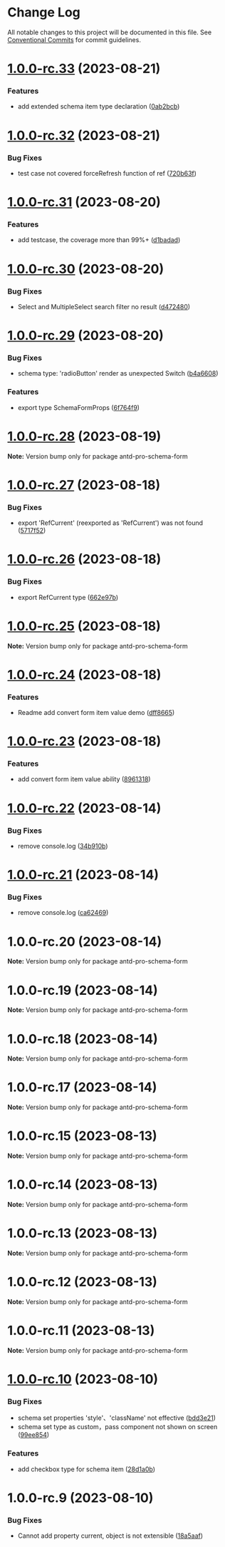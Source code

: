 # Change Log

All notable changes to this project will be documented in this file.
See [Conventional Commits](https://conventionalcommits.org) for commit guidelines.

# [1.0.0-rc.33](https://github.com/drdevelop/antd-pro/compare/antd-pro-schema-form@1.0.0-rc.32...antd-pro-schema-form@1.0.0-rc.33) (2023-08-21)


### Features

* add extended schema item type declaration ([0ab2bcb](https://github.com/drdevelop/antd-pro/commit/0ab2bcb28b026decf8590e18ebd39f10bca546a6))





# [1.0.0-rc.32](https://github.com/drdevelop/antd-pro/compare/antd-pro-schema-form@1.0.0-rc.31...antd-pro-schema-form@1.0.0-rc.32) (2023-08-21)


### Bug Fixes

* test case not covered forceRefresh function of ref ([720b63f](https://github.com/drdevelop/antd-pro/commit/720b63ffc36f6da7560146cfcbbe4b0d4f9bf466))





# [1.0.0-rc.31](https://github.com/drdevelop/antd-pro/compare/antd-pro-schema-form@1.0.0-rc.30...antd-pro-schema-form@1.0.0-rc.31) (2023-08-20)


### Features

* add testcase, the coverage more than 99%+ ([d1badad](https://github.com/drdevelop/antd-pro/commit/d1badad9c95c6dc6af15a64f18c143e66ee481f2))





# [1.0.0-rc.30](https://github.com/drdevelop/antd-pro/compare/antd-pro-schema-form@1.0.0-rc.29...antd-pro-schema-form@1.0.0-rc.30) (2023-08-20)


### Bug Fixes

* Select and MultipleSelect search filter no result ([d472480](https://github.com/drdevelop/antd-pro/commit/d472480cdf6e706848bdc719215a541334f10c4d))





# [1.0.0-rc.29](https://github.com/drdevelop/antd-pro/compare/antd-pro-schema-form@1.0.0-rc.28...antd-pro-schema-form@1.0.0-rc.29) (2023-08-20)


### Bug Fixes

* schema type: 'radioButton' render as unexpected Switch ([b4a6608](https://github.com/drdevelop/antd-pro/commit/b4a66087f69b78437de4dec78153134817579428))


### Features

* export type SchemaFormProps ([6f764f9](https://github.com/drdevelop/antd-pro/commit/6f764f9bd897eb25427ffb9f0dd41549b0d1b798))





# [1.0.0-rc.28](https://github.com/drdevelop/antd-pro/compare/antd-pro-schema-form@1.0.0-rc.27...antd-pro-schema-form@1.0.0-rc.28) (2023-08-19)

**Note:** Version bump only for package antd-pro-schema-form





# [1.0.0-rc.27](https://github.com/drdevelop/antd-pro/compare/antd-pro-schema-form@1.0.0-rc.26...antd-pro-schema-form@1.0.0-rc.27) (2023-08-18)


### Bug Fixes

* export 'RefCurrent' (reexported as 'RefCurrent') was not found ([5717f52](https://github.com/drdevelop/antd-pro/commit/5717f5281e5cf06f9c93db51e2f9bbe9f851153f))





# [1.0.0-rc.26](https://github.com/drdevelop/antd-pro/compare/antd-pro-schema-form@1.0.0-rc.25...antd-pro-schema-form@1.0.0-rc.26) (2023-08-18)


### Bug Fixes

* export RefCurrent type ([662e97b](https://github.com/drdevelop/antd-pro/commit/662e97bc0d8cc7df1179a514568d6cb1a35101fd))





# [1.0.0-rc.25](https://github.com/drdevelop/antd-pro/compare/antd-pro-schema-form@1.0.0-rc.24...antd-pro-schema-form@1.0.0-rc.25) (2023-08-18)

**Note:** Version bump only for package antd-pro-schema-form





# [1.0.0-rc.24](https://github.com/drdevelop/antd-pro/compare/antd-pro-schema-form@1.0.0-rc.23...antd-pro-schema-form@1.0.0-rc.24) (2023-08-18)


### Features

* Readme add convert form item value demo ([dff8665](https://github.com/drdevelop/antd-pro/commit/dff866557dcf942ad9028e584f76f904339baa14))





# [1.0.0-rc.23](https://github.com/drdevelop/antd-pro/compare/antd-pro-schema-form@1.0.0-rc.22...antd-pro-schema-form@1.0.0-rc.23) (2023-08-18)


### Features

* add convert form item value ability ([8961318](https://github.com/drdevelop/antd-pro/commit/8961318d5f7564f0bea15f6fb13ff589101ad662))





# [1.0.0-rc.22](https://github.com/drdevelop/antd-pro/compare/antd-pro-schema-form@1.0.0-rc.21...antd-pro-schema-form@1.0.0-rc.22) (2023-08-14)


### Bug Fixes

* remove console.log ([34b910b](https://github.com/drdevelop/antd-pro/commit/34b910b92619e30249144d5606d1d8af2f899ac1))





# [1.0.0-rc.21](https://github.com/drdevelop/antd-pro/compare/antd-pro-schema-form@1.0.0-rc.20...antd-pro-schema-form@1.0.0-rc.21) (2023-08-14)


### Bug Fixes

* remove console.log ([ca62469](https://github.com/drdevelop/antd-pro/commit/ca62469039c903671c512063b80ce6998e20676b))





# 1.0.0-rc.20 (2023-08-14)

**Note:** Version bump only for package antd-pro-schema-form





# 1.0.0-rc.19 (2023-08-14)

**Note:** Version bump only for package antd-pro-schema-form





# 1.0.0-rc.18 (2023-08-14)

**Note:** Version bump only for package antd-pro-schema-form





# 1.0.0-rc.17 (2023-08-14)

**Note:** Version bump only for package antd-pro-schema-form





# 1.0.0-rc.15 (2023-08-13)

**Note:** Version bump only for package antd-pro-schema-form

# 1.0.0-rc.14 (2023-08-13)

**Note:** Version bump only for package antd-pro-schema-form

# 1.0.0-rc.13 (2023-08-13)

**Note:** Version bump only for package antd-pro-schema-form

# 1.0.0-rc.12 (2023-08-13)

**Note:** Version bump only for package antd-pro-schema-form

# 1.0.0-rc.11 (2023-08-13)

**Note:** Version bump only for package antd-pro-schema-form

# [1.0.0-rc.10](https://github.com/drdevelop/antd-pro/compare/antd-pro-schema-form@1.0.0-rc.9...antd-pro-schema-form@1.0.0-rc.10) (2023-08-10)

### Bug Fixes

* schema set properties 'style'、'className' not effective ([bdd3e21](https://github.com/drdevelop/antd-pro/commit/bdd3e21816824002acfbf92ee5c63ba0057eb40d))
* schema set type as custom，pass component not shown on screen ([99ee854](https://github.com/drdevelop/antd-pro/commit/99ee8542cc063d10da70a32f2265b4f503701551))

### Features

* add checkbox type for schema item ([28d1a0b](https://github.com/drdevelop/antd-pro/commit/28d1a0b23d8da8d5de04a5baa92c456ab5b48225))

# 1.0.0-rc.9 (2023-08-10)

### Bug Fixes

* Cannot add property current, object is not extensible ([18a5aaf](https://github.com/drdevelop/antd-pro/commit/18a5aaf4836143ad0430445ccf4102150a5364da))
